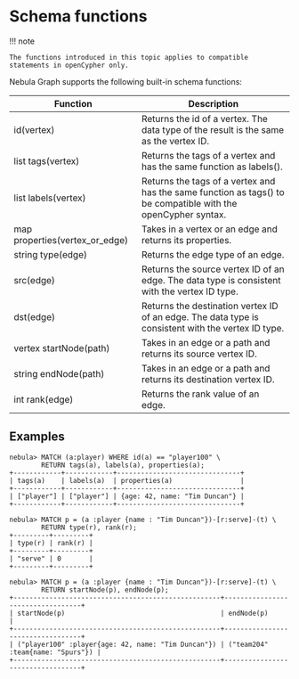 # Schema functions

!!! note

    The functions introduced in this topic applies to compatible statements in openCypher only.

Nebula Graph supports the following built-in schema functions:

Function| Description |
----  |  ----|
id(vertex) | Returns the id of a vertex. The data type of the result is the same as the vertex ID.
list tags(vertex) | Returns the tags of a vertex and has the same function as labels().
list labels(vertex) | Returns the tags of a vertex and has the same function as tags() to be compatible with the openCypher syntax.
map properties(vertex_or_edge) | Takes in a vertex or an edge and returns its properties.
string type(edge) | Returns the edge type of an edge.
src(edge)|Returns the source vertex ID of an edge. The data type is consistent with the vertex ID type.|
dst(edge)|Returns the destination vertex ID of an edge. The data type is consistent with the vertex ID type.|
vertex startNode(path) | Takes in an edge or a path and returns its source vertex ID.
string endNode(path) | Takes in an edge or a path and returns its destination vertex ID.
int rank(edge) | Returns the rank value of an edge.

## Examples

```ngql
nebula> MATCH (a:player) WHERE id(a) == "player100" \
        RETURN tags(a), labels(a), properties(a);
+------------+------------+-------------------------------+
| tags(a)    | labels(a)  | properties(a)                 |
+------------+------------+-------------------------------+
| ["player"] | ["player"] | {age: 42, name: "Tim Duncan"} |
+------------+------------+-------------------------------+

nebula> MATCH p = (a :player {name : "Tim Duncan"})-[r:serve]-(t) \
        RETURN type(r), rank(r);
+---------+---------+
| type(r) | rank(r) |
+---------+---------+
| "serve" | 0       |
+---------+---------+

nebula> MATCH p = (a :player {name : "Tim Duncan"})-[r:serve]-(t) \
        RETURN startNode(p), endNode(p);
+----------------------------------------------------+----------------------------------+
| startNode(p)                                       | endNode(p)                       |
+----------------------------------------------------+----------------------------------+
| ("player100" :player{age: 42, name: "Tim Duncan"}) | ("team204" :team{name: "Spurs"}) |
+----------------------------------------------------+----------------------------------+
```

